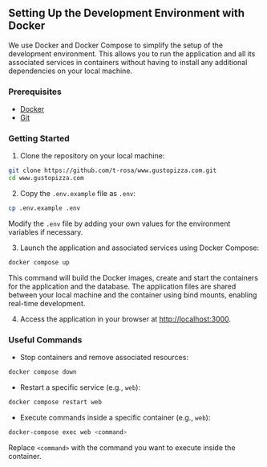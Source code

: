 ## Setting Up the Development Environment with Docker

We use Docker and Docker Compose to simplify the setup of the development environment. This allows you to run the application and all its associated services in containers without having to install any additional dependencies on your local machine.

### Prerequisites

- [Docker](https://docs.docker.com/get-docker/)
- [Git](https://git-scm.com/downloads)

### Getting Started

1. Clone the repository on your local machine:

```bash
git clone https://github.com/t-rosa/www.gustopizza.com.git
cd www.gustopizza.com
```

2. Copy the `.env.example` file as `.env`:

```bash
cp .env.example .env
```

Modify the `.env` file by adding your own values for the environment variables if necessary.

3. Launch the application and associated services using Docker Compose:

```bash
docker compose up
```

This command will build the Docker images, create and start the containers for the application and the database. The application files are shared between your local machine and the container using bind mounts, enabling real-time development.

4. Access the application in your browser at [http://localhost:3000](http://localhost:3000).

### Useful Commands

- Stop containers and remove associated resources:

```bash
docker compose down
```
- Restart a specific service (e.g., `web`):

```bash
docker compose restart web
```

- Execute commands inside a specific container (e.g., `web`):

```bash
docker-compose exec web <command>
```

Replace `<command>` with the command you want to execute inside the container.
